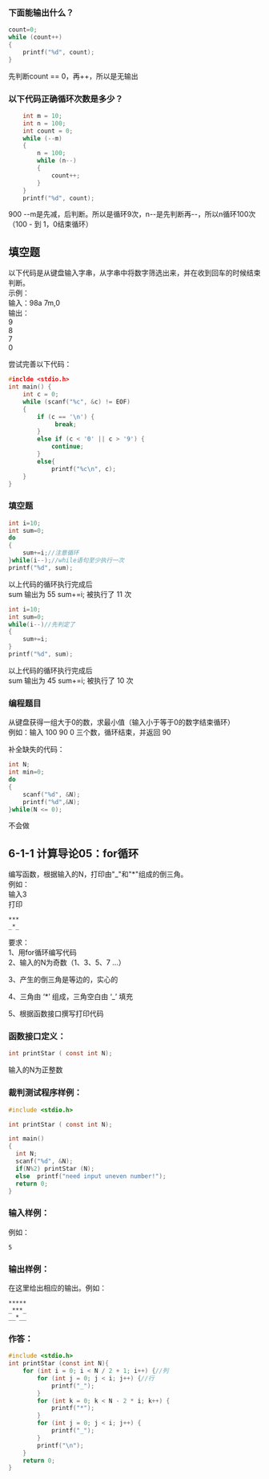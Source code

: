 ### 下面能输出什么？
```c
count=0;
while (count++)
{
    printf("%d", count);
}
```
先判断count == 0，再++，所以是无输出

### 以下代码正确循环次数是多少？
```c
    int m = 10;
    int n = 100;
    int count = 0;
    while (--m)
    {
        n = 100;
        while (n--)
        {
            count++;
        }
    }
    printf("%d", count);
```
900
\--m是先减，后判断。所以是循环9次，n\--是先判断再\--，所以n循环100次（100 - 到 1，0结束循环）

## 填空题
以下代码是从键盘输入字串，从字串中将数字筛选出来，并在收到回车的时候结束判断。  
示例：  
输入：98a 7m,0  
输出：  
9  
8  
7  
0

尝试完善以下代码：

```c
#inclde <stdio.h>
int main() {
    int c = 0;
    while (scanf("%c", &c) != EOF)
    {
        if (c == '\n') {
		     break;
        }
        else if (c < '0' || c > '9') {
		    continue;
	    }
        else{
            printf("%c\n", c);
    }
}
```

### 填空题
```c
int i=10;
int sum=0;
do
{
    sum+=i;//注意循环
}while(i--);//while语句至少执行一次
printf("%d", sum);
```
以上代码的循环执行完成后  
sum 输出为 55
sum+=i; 被执行了 11 次

```c
int i=10;
int sum=0;
while(i--)//先判定了
{
    sum+=i;
}
printf("%d", sum);
```

以上代码的循环执行完成后  
sum 输出为 45
sum+=i; 被执行了 10 次

### 编程题目
从键盘获得一组大于0的数，求最小值（输入小于等于0的数字结束循环）  
例如：输入 100 90 0 三个数，循环结束，并返回 90

补全缺失的代码：

```c
int N;
int min=0;
do
{
    scanf("%d", &N);
    printf("%d",&N);
}while(N <= 0);
```
不会做

## 6-1-1 计算导论05：for循环

编写函数，根据输入的N，打印由"_"和"*"组成的倒三角。  
例如：  
输入3  
打印

```
***
_*_
```

要求：  
1、用for循环编写代码  
2、输入的N为奇数（1、3、5、7 …）

3、产生的倒三角是等边的，实心的

4、三角由 ‘*’ 组成，三角空白由 ‘_’ 填充

5、根据函数接口撰写打印代码

### 函数接口定义：

```c
int printStar ( const int N);
```

输入的N为正整数

### 裁判测试程序样例：

```c
#include <stdio.h>

int printStar ( const int N);

int main()
{
  int N;
  scanf("%d", &N);
  if(N%2) printStar (N);
  else  printf("need input uneven number!");
  return 0;
}
```

### 输入样例：

例如：

```in
5
```

### 输出样例：

在这里给出相应的输出。例如：

```out
*****
_***_
__*__
```

### 作答：
```c
#include <stdio.h>
int printStar (const int N){
    for (int i = 0; i < N / 2 + 1; i++) {//列
        for (int j = 0; j < i; j++) {//行
            printf("_");
        }
        for (int k = 0; k < N - 2 * i; k++) {
            printf("*");
        }
        for (int j = 0; j < i; j++) {
            printf("_");
        }
        printf("\n");
    }
    return 0;
}
```

